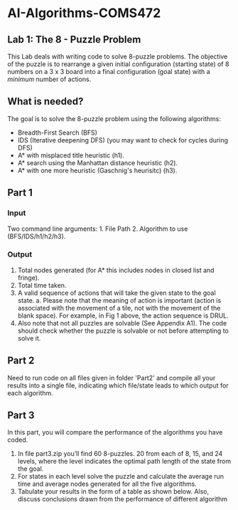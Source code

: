 # AI-Algorithms-COMS472

## Lab 1: The 8 - Puzzle Problem
This Lab deals with writing code to solve 8-puzzle problems. The objective of the puzzle is to rearrange a given initial configuration (starting state) of 8 numbers on a 3 x 3 board into a final configuration (goal state) with a *minimum* number of actions.

## What is needed?
The goal is to solve the 8-puzzle problem using the following algorithms:
- Breadth-First Search (BFS)
- IDS (Iterative deepening DFS) (you may want to check for cycles during DFS)
- A* with misplaced title heuristic (h1).
- A* search using the Manhattan distance heuristic (h2).
- A* with one more heuristic (Gaschnig's heurisitc) (h3).

## Part 1
### Input
Two command line arguments: 1. File Path 2. Algorithm to use (BFS/IDS/h1/h2/h3).
### Output
1. Total nodes generated (for A* this includes nodes in closed list and fringe).
2. Total time taken.
3. A valid sequence of actions that will take the given state to the goal state.
a. Please note that the meaning of action is important (action is associated with the
movement of a tile, not with the movement of the blank space). For example, in
Fig 1 above, the action sequence is DRUL.
4. Also note that not all puzzles are solvable (See Appendix A1). The code should check
whether the puzzle is solvable or not before attempting to solve it.

## Part 2
Need to run code on all files given in folder 'Part2' and compile all your results into a single file, indicating which file/state leads to which output for each algorithm.

## Part 3
In this part, you will compare the performance of the algorithms you have coded.
1. In file part3.zip you’ll find 60 8-puzzles. 20 from each of 8, 15, and 24 levels, where the level indicates the optimal path length of the state from the goal.
2. For states in each level solve the puzzle and calculate the average run time and average
nodes generated for all the five algorithms.
3. Tabulate your results in the form of a table as shown below. Also, discuss conclusions drawn from the performance of different algorithm
